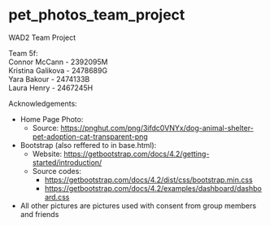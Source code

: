 # pet_photos_team_project
WAD2 Team Project

Team 5f:  
  Connor McCann - 2392095M  
  Kristina Galikova - 2478689G  
  Yara Bakour - 2474133B  
  Laura Henry - 2467245H  

Acknowledgements:
-   Home Page Photo:
    - Source: https://pnghut.com/png/3ifdc0VNYx/dog-animal-shelter-pet-adoption-cat-transparent-png
-   Bootstrap (also reffered to in base.html): 
    -  Website: https://getbootstrap.com/docs/4.2/getting-started/introduction/
    -  Source codes: 
       - https://getbootstrap.com/docs/4.2/dist/css/bootstrap.min.css
       - https://getbootstrap.com/docs/4.2/examples/dashboard/dashboard.css
-   All other pictures are pictures used with consent from group members and friends
